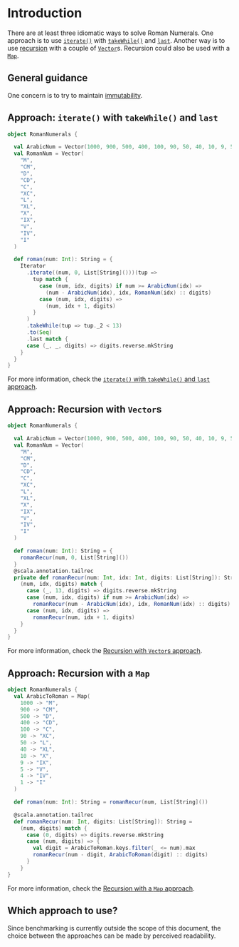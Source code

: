 # Introduction

There are at least three idiomatic ways to solve Roman Numerals.
One approach is to use [`iterate()`][iterate] with [`takeWhile()`][takewhile] and [`last`][last].
Another way is to use [recursion][recursion] with a couple of [`Vector`][vector]s.
Recursion could also be used with a [`Map`][map].

## General guidance

One concern is to try to maintain [immutability][immutability].

## Approach: `iterate()` with `takeWhile()` and `last`

```scala
object RomanNumerals {

  val ArabicNum = Vector(1000, 900, 500, 400, 100, 90, 50, 40, 10, 9, 5, 4, 1)
  val RomanNum = Vector(
    "M",
    "CM",
    "D",
    "CD",
    "C",
    "XC",
    "L",
    "XL",
    "X",
    "IX",
    "V",
    "IV",
    "I"
  )

  def roman(num: Int): String = {
    Iterator
      .iterate((num, 0, List[String]()))(tup =>
        tup match {
          case (num, idx, digits) if num >= ArabicNum(idx) =>
            (num - ArabicNum(idx), idx, RomanNum(idx) :: digits)
          case (num, idx, digits) =>
            (num, idx + 1, digits)
        }
      )
      .takeWhile(tup => tup._2 < 13)
      .to(Seq)
      .last match {
      case (_, _, digits) => digits.reverse.mkString
    }
  }
}
```

For more information, check the [`iterate()` with `takeWhile()` and  `last` approach][approach-iterate-takewhie-last].

## Approach: Recursion with `Vector`s

```scala
object RomanNumerals {

  val ArabicNum = Vector(1000, 900, 500, 400, 100, 90, 50, 40, 10, 9, 5, 4, 1)
  val RomanNum = Vector(
    "M",
    "CM",
    "D",
    "CD",
    "C",
    "XC",
    "L",
    "XL",
    "X",
    "IX",
    "V",
    "IV",
    "I"
  )

  def roman(num: Int): String = {
    romanRecur(num, 0, List[String]())
  }
  @scala.annotation.tailrec
  private def romanRecur(num: Int, idx: Int, digits: List[String]): String = {
    (num, idx, digits) match {
      case (_, 13, digits) => digits.reverse.mkString
      case (num, idx, digits) if num >= ArabicNum(idx) =>
        romanRecur(num - ArabicNum(idx), idx, RomanNum(idx) :: digits)
      case (num, idx, digits) =>
        romanRecur(num, idx + 1, digits)
    }
  }
}
```

For more information, check the [Recursion with `Vector`s approach][approach-vectors-recursion].

## Approach: Recursion with a `Map`

```scala
object RomanNumerals {
  val ArabicToRoman = Map(
    1000 -> "M",
    900 -> "CM",
    500 -> "D",
    400 -> "CD",
    100 -> "C",
    90 -> "XC",
    50 -> "L",
    40 -> "XL",
    10 -> "X",
    9 -> "IX",
    5 -> "V",
    4 -> "IV",
    1 -> "I"
  )

  def roman(num: Int): String = romanRecur(num, List[String]())

  @scala.annotation.tailrec
  def romanRecur(num: Int, digits: List[String]): String =
    (num, digits) match {
      case (0, digits) => digits.reverse.mkString
      case (num, digits) => {
        val digit = ArabicToRoman.keys.filter(_ <= num).max
        romanRecur(num - digit, ArabicToRoman(digit) :: digits)
      }
    }
}
```

For more information, check the [Recursion with a `Map` approach][approach-map-recursion].

## Which approach to use?

Since benchmarking is currently outside the scope of this document,
the choice between the approaches can be made by perceived readability.

[iterate]: https://www.scala-lang.org/api/2.13.10/scala/collection/Iterator$.html#iterate[T](start:T)(f:T=%3ET):Iterator[T]
[takeWhile]: https://www.scala-lang.org/api/2.13.10/scala/collection/Iterator.html#takeWhile(p:A=%3EBoolean):Iterator[A]
[last]: https://www.scala-lang.org/api/2.13.10/scala/collection/Iterable.html#last:A
[recursion]: https://www.geeksforgeeks.org/recursion-in-scala/
[vector]: https://www.scala-lang.org/api/2.13.10/scala/collection/immutable/Vector.html
[map]: https://www.scala-lang.org/api/2.13.10/scala/collection/immutable/Map.html
[immutability]: https://alvinalexander.com/scala/scala-idiom-immutable-code-functional-programming-immutability/
[approach-iterate-takewhie-last]: https://exercism.org/tracks/scala/exercises/roman-numerals/approaches/iterate-takewhile-last
[approach-vectors-recursion]: https://exercism.org/tracks/scala/exercises/roman-numerals/approaches/vectors-recursion
[approach-map-recursion]: https://exercism.org/tracks/scala/exercises/roman-numerals/approaches/map-recursion
